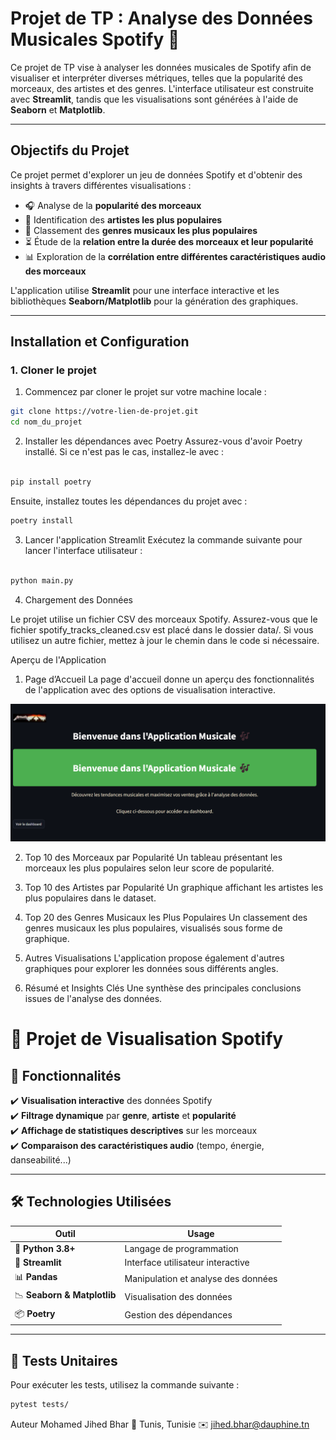# **Projet de TP : Analyse des Données Musicales Spotify** 🎵

Ce projet de TP vise à analyser les données musicales de Spotify afin de visualiser et interpréter diverses métriques, telles que la popularité des morceaux, des artistes et des genres. L'interface utilisateur est construite avec **Streamlit**, tandis que les visualisations sont générées à l'aide de **Seaborn** et **Matplotlib**.

---

## **Objectifs du Projet**

Ce projet permet d'explorer un jeu de données Spotify et d'obtenir des insights à travers différentes visualisations :

- 🎧 Analyse de la **popularité des morceaux**
- 🎤 Identification des **artistes les plus populaires**
- 🎵 Classement des **genres musicaux les plus populaires**
- ⏳ Étude de la **relation entre la durée des morceaux et leur popularité**
- 📊 Exploration de la **corrélation entre différentes caractéristiques audio des morceaux**

L'application utilise **Streamlit** pour une interface interactive et les bibliothèques **Seaborn/Matplotlib** pour la génération des graphiques.

---

## **Installation et Configuration**

### **1. Cloner le projet**

1. Commencez par cloner le projet sur votre machine locale :

```bash
git clone https://votre-lien-de-projet.git
cd nom_du_projet
```


2. Installer les dépendances avec Poetry
Assurez-vous d'avoir Poetry installé. Si ce n'est pas le cas, installez-le avec :

``` bash

pip install poetry
```
Ensuite, installez toutes les dépendances du projet avec :

``` bash
poetry install
```

3. Lancer l'application Streamlit
Exécutez la commande suivante pour lancer l'interface utilisateur :

```bash

python main.py
```
4. Chargement des Données

Le projet utilise un fichier CSV des morceaux Spotify. Assurez-vous que le fichier spotify_tracks_cleaned.csv est placé dans le dossier data/.
Si vous utilisez un autre fichier, mettez à jour le chemin dans le code si nécessaire.


Aperçu de l'Application
1. Page d’Accueil
La page d'accueil donne un aperçu des fonctionnalités de l'application avec des options de visualisation interactive.

![Page d'Accueil](images/home.png)


2. Top 10 des Morceaux par Popularité
Un tableau présentant les morceaux les plus populaires selon leur score de popularité.



3. Top 10 des Artistes par Popularité
Un graphique affichant les artistes les plus populaires dans le dataset.



4. Top 20 des Genres Musicaux les Plus Populaires
Un classement des genres musicaux les plus populaires, visualisés sous forme de graphique.



5. Autres Visualisations
L'application propose également d'autres graphiques pour explorer les données sous différents angles.



6. Résumé et Insights Clés
Une synthèse des principales conclusions issues de l'analyse des données.


# 🎵 Projet de Visualisation Spotify  

## 🚀 Fonctionnalités  
✔️ **Visualisation interactive** des données Spotify  
✔️ **Filtrage dynamique** par **genre**, **artiste** et **popularité**  
✔️ **Affichage de statistiques descriptives** sur les morceaux  
✔️ **Comparaison des caractéristiques audio** (tempo, énergie, danseabilité...)  

---

## 🛠 Technologies Utilisées  
| Outil         | Usage |
|--------------|--------------------------------|
| 🐍 **Python 3.8+** | Langage de programmation |
| 🎨 **Streamlit** | Interface utilisateur interactive |
| 📊 **Pandas** | Manipulation et analyse des données |
| 📉 **Seaborn & Matplotlib** | Visualisation des données |
| 📦 **Poetry** | Gestion des dépendances |

---

## 🧪 Tests Unitaires  
Pour exécuter les tests, utilisez la commande suivante :  

```bash
pytest tests/
```
Auteur
Mohamed Jihed Bhar
📍 Tunis, Tunisie
✉️ jihed.bhar@dauphine.tn
